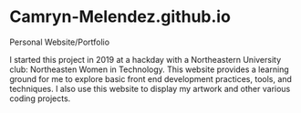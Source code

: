 # Camryn-Melendez.github.io
Personal Website/Portfolio 

I started this project in 2019 at a hackday with a Northeastern University club: Northeasten Women in Technology. This website provides a learning ground for me to explore basic front end development practices, tools, and techniques. I also use this website to display my artwork and other various coding projects. 
